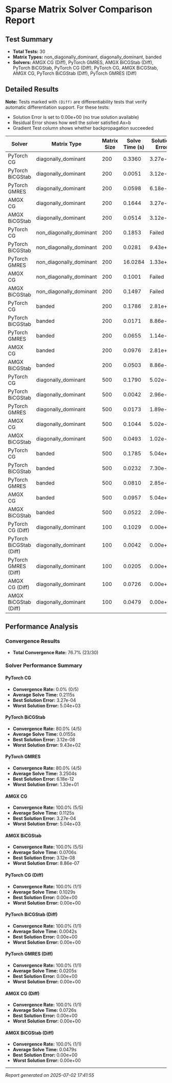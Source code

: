 # Sparse Matrix Solver Comparison Report

## Test Summary

- **Total Tests:** 30
- **Matrix Types:** non_diagonally_dominant, diagonally_dominant, banded
- **Solvers:** AMGX CG (Diff), PyTorch GMRES, AMGX BiCGStab (Diff), PyTorch BiCGStab, PyTorch CG (Diff), PyTorch CG, AMGX BiCGStab, AMGX CG, PyTorch BiCGStab (Diff), PyTorch GMRES (Diff)

## Detailed Results

**Note:** Tests marked with `(Diff)` are differentiability tests that verify automatic differentiation support. For these tests:
- Solution Error is set to 0.00e+00 (no true solution available)
- Residual Error shows how well the solver satisfied Ax=b
- Gradient Test column shows whether backpropagation succeeded

| Solver | Matrix Type | Matrix Size | Solve Time (s) | Solution Error | Residual Error | Converged | Gradient Test |
| --- | --- | --- | --- | --- | --- | --- | --- |
| PyTorch CG | diagonally_dominant | 200 | 0.3360 | 3.27e-04 | 1.03e-03 | ❌ | N/A |
| PyTorch BiCGStab | diagonally_dominant | 200 | 0.0051 | 3.12e-08 | 8.39e-08 | ✅ | N/A |
| PyTorch GMRES | diagonally_dominant | 200 | 0.0598 | 6.18e-12 | 1.64e-11 | ✅ | N/A |
| AMGX CG | diagonally_dominant | 200 | 0.1644 | 3.27e-04 | 1.03e-03 | ✅ | N/A |
| AMGX BiCGStab | diagonally_dominant | 200 | 0.0514 | 3.12e-08 | 8.39e-08 | ✅ | N/A |
| PyTorch CG | non_diagonally_dominant | 200 | 0.1853 | Failed | Failed | ❌ | N/A |
| PyTorch BiCGStab | non_diagonally_dominant | 200 | 0.0281 | 9.43e+02 | 7.74e+03 | ❌ | N/A |
| PyTorch GMRES | non_diagonally_dominant | 200 | 16.0284 | 1.33e+01 | 1.07e+02 | ❌ | N/A |
| AMGX CG | non_diagonally_dominant | 200 | 0.1001 | Failed | Failed | ❌ | N/A |
| AMGX BiCGStab | non_diagonally_dominant | 200 | 0.1497 | Failed | Failed | ❌ | N/A |
| PyTorch CG | banded | 200 | 0.1786 | 2.81e+03 | 7.70e+03 | ❌ | N/A |
| PyTorch BiCGStab | banded | 200 | 0.0171 | 8.86e-07 | 3.27e-07 | ✅ | N/A |
| PyTorch GMRES | banded | 200 | 0.0655 | 1.14e-08 | 7.15e-09 | ✅ | N/A |
| AMGX CG | banded | 200 | 0.0976 | 2.81e+03 | 7.70e+03 | ✅ | N/A |
| AMGX BiCGStab | banded | 200 | 0.0503 | 8.86e-07 | 3.27e-07 | ✅ | N/A |
| PyTorch CG | diagonally_dominant | 500 | 0.1790 | 5.02e-04 | 1.73e-03 | ❌ | N/A |
| PyTorch BiCGStab | diagonally_dominant | 500 | 0.0042 | 2.96e-07 | 6.42e-07 | ✅ | N/A |
| PyTorch GMRES | diagonally_dominant | 500 | 0.0173 | 1.89e-11 | 5.60e-11 | ✅ | N/A |
| AMGX CG | diagonally_dominant | 500 | 0.1044 | 5.02e-04 | 1.73e-03 | ✅ | N/A |
| AMGX BiCGStab | diagonally_dominant | 500 | 0.0493 | 1.02e-07 | 2.18e-07 | ✅ | N/A |
| PyTorch CG | banded | 500 | 0.1785 | 5.04e+03 | 1.20e+04 | ❌ | N/A |
| PyTorch BiCGStab | banded | 500 | 0.0232 | 7.30e-07 | 1.95e-07 | ✅ | N/A |
| PyTorch GMRES | banded | 500 | 0.0810 | 2.85e-08 | 1.35e-08 | ✅ | N/A |
| AMGX CG | banded | 500 | 0.0957 | 5.04e+03 | 1.20e+04 | ✅ | N/A |
| AMGX BiCGStab | banded | 500 | 0.0522 | 2.09e-07 | 3.06e-07 | ✅ | N/A |
| PyTorch CG (Diff) | diagonally_dominant | 100 | 0.1029 | 0.00e+00 | 3.03e-03 | ✅ | ✅ |
| PyTorch BiCGStab (Diff) | diagonally_dominant | 100 | 0.0042 | 0.00e+00 | 8.31e-06 | ✅ | ✅ |
| PyTorch GMRES (Diff) | diagonally_dominant | 100 | 0.0205 | 0.00e+00 | 3.29e-12 | ✅ | ✅ |
| AMGX CG (Diff) | diagonally_dominant | 100 | 0.0726 | 0.00e+00 | 3.03e-03 | ✅ | ✅ |
| AMGX BiCGStab (Diff) | diagonally_dominant | 100 | 0.0479 | 0.00e+00 | 8.31e-06 | ✅ | ✅ |

## Performance Analysis

### Convergence Results

- **Total Convergence Rate:** 76.7% (23/30)

### Solver Performance Summary


#### PyTorch CG
- **Convergence Rate:** 0.0% (0/5)
- **Average Solve Time:** 0.2115s
- **Best Solution Error:** 3.27e-04
- **Worst Solution Error:** 5.04e+03

#### PyTorch BiCGStab
- **Convergence Rate:** 80.0% (4/5)
- **Average Solve Time:** 0.0155s
- **Best Solution Error:** 3.12e-08
- **Worst Solution Error:** 9.43e+02

#### PyTorch GMRES
- **Convergence Rate:** 80.0% (4/5)
- **Average Solve Time:** 3.2504s
- **Best Solution Error:** 6.18e-12
- **Worst Solution Error:** 1.33e+01

#### AMGX CG
- **Convergence Rate:** 100.0% (5/5)
- **Average Solve Time:** 0.1125s
- **Best Solution Error:** 3.27e-04
- **Worst Solution Error:** 5.04e+03

#### AMGX BiCGStab
- **Convergence Rate:** 100.0% (5/5)
- **Average Solve Time:** 0.0706s
- **Best Solution Error:** 3.12e-08
- **Worst Solution Error:** 8.86e-07

#### PyTorch CG (Diff)
- **Convergence Rate:** 100.0% (1/1)
- **Average Solve Time:** 0.1029s
- **Best Solution Error:** 0.00e+00
- **Worst Solution Error:** 0.00e+00

#### PyTorch BiCGStab (Diff)
- **Convergence Rate:** 100.0% (1/1)
- **Average Solve Time:** 0.0042s
- **Best Solution Error:** 0.00e+00
- **Worst Solution Error:** 0.00e+00

#### PyTorch GMRES (Diff)
- **Convergence Rate:** 100.0% (1/1)
- **Average Solve Time:** 0.0205s
- **Best Solution Error:** 0.00e+00
- **Worst Solution Error:** 0.00e+00

#### AMGX CG (Diff)
- **Convergence Rate:** 100.0% (1/1)
- **Average Solve Time:** 0.0726s
- **Best Solution Error:** 0.00e+00
- **Worst Solution Error:** 0.00e+00

#### AMGX BiCGStab (Diff)
- **Convergence Rate:** 100.0% (1/1)
- **Average Solve Time:** 0.0479s
- **Best Solution Error:** 0.00e+00
- **Worst Solution Error:** 0.00e+00

---
*Report generated on 2025-07-02 17:41:55*

